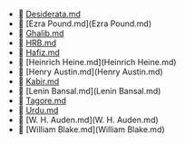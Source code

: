 * 📄 [Desiderata.md](Desiderata.md)
* 📄 [Ezra Pound.md](Ezra Pound.md)
* 📄 [Ghalib.md](Ghalib.md)
* 📄 [HRB.md](HRB.md)
* 📄 [Hafiz.md](Hafiz.md)
* 📄 [Heinrich Heine.md](Heinrich Heine.md)
* 📄 [Henry Austin.md](Henry Austin.md)
* 📄 [Kabir.md](Kabir.md)
* 📄 [Lenin Bansal.md](Lenin Bansal.md)
* 📄 [Tagore.md](Tagore.md)
* 📄 [Urdu.md](Urdu.md)
* 📄 [W. H. Auden.md](W. H. Auden.md)
* 📄 [William Blake.md](William Blake.md)
